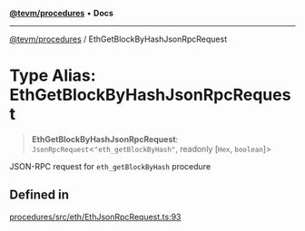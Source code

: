 [**@tevm/procedures**](../README.md) • **Docs**

***

[@tevm/procedures](../globals.md) / EthGetBlockByHashJsonRpcRequest

# Type Alias: EthGetBlockByHashJsonRpcRequest

> **EthGetBlockByHashJsonRpcRequest**: `JsonRpcRequest`\<`"eth_getBlockByHash"`, readonly [`Hex`, `boolean`]\>

JSON-RPC request for `eth_getBlockByHash` procedure

## Defined in

[procedures/src/eth/EthJsonRpcRequest.ts:93](https://github.com/evmts/tevm-monorepo/blob/main/packages/procedures/src/eth/EthJsonRpcRequest.ts#L93)
